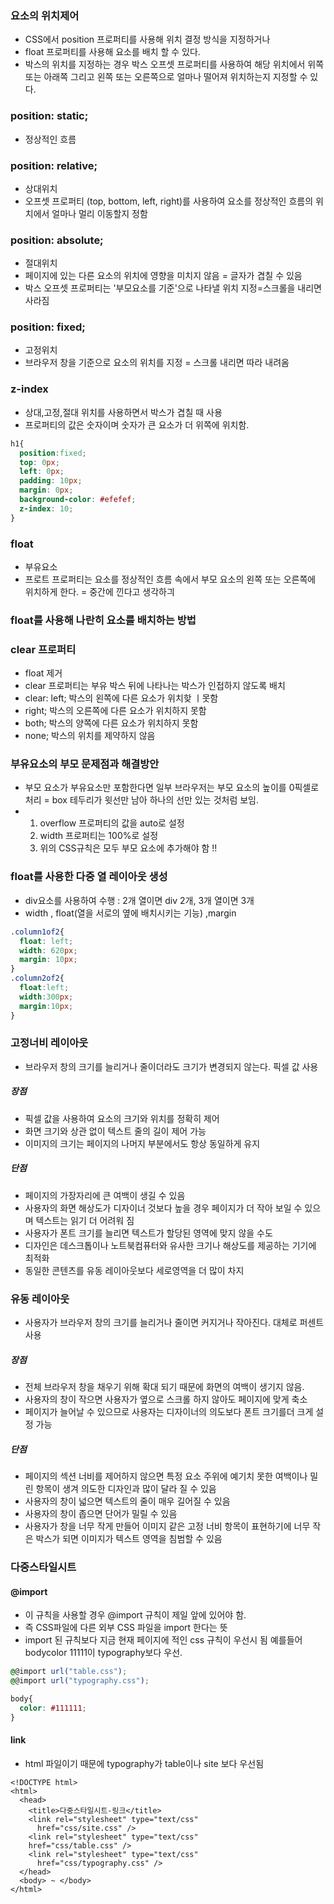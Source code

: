 ### 요소의 위치제어
- CSS에서 position 프로퍼티를 사용해 위치 결정 방식을 지정하거나
- float 프로퍼티를 사용해 요소를 배치 할 수 있다.
- 박스의 위치를 지정하는 경우 박스 오프셋 프로퍼티를 사용하여 해당 위치에서 위쪽 또는 아래쪽 그리고 왼쪽 또는 오른쪽으로 얼마나 떨어져 위치하는지 지정할 수 있다.

### position: static;
- 정상적인 흐름

### position: relative;
- 상대위치
- 오프셋 프로퍼티 (top, bottom, left, right)를 사용하여 요소를 정상적인 흐름의 위치에서 얼마나 멀리 이동할지 정함

### position: absolute;
- 절대위치
- 페이지에 있는 다른 요소의 위치에 영향을 미치지 않음 = 글자가 겹칠 수 있음
- 박스 오프셋 프로퍼티는 '부모요소를 기준'으로 나타낼 위치 지정=스크롤을 내리면 사라짐

### position: fixed;
- 고정위치
- 브라우저 창을 기준으로 요소의 위치를 지정 = 스크롤 내리면 따라 내려옴

### z-index
- 상대,고정,절대 위치를 사용하면서 박스가 겹칠 때 사용
- 프로퍼티의 값은 숫자이며 숫자가 큰 요소가 더 위쪽에 위치함.

```CSS
h1{
  position:fixed;
  top: 0px;
  left: 0px;
  padding: 10px;
  margin: 0px;
  background-color: #efefef;
  z-index: 10;
}

```

### float
- 부유요소
- 프로트 프로퍼티는 요소를 정상적인 흐름 속에서 부모 요소의 왼쪽 또는 오른쪽에 위치하게 한다. = 중간에 낀다고 생각하긔

### float를 사용해 나란히 요소를 배치하는 방법
### clear 프로퍼티
- float 제거
- clear 프로퍼티는 부유 박스 뒤에 나타나는 박스가 인접하지 않도록 배치
- clear: left; 박스의 왼쪽에 다른 요소가 위치핮 ㅣ못함
- right; 박스의 오른쪽에 다른 요소가 위치하지 못함
- both; 박스의 양쪽에 다른 요소가 위치하지 못함
- none; 박스의 위치를 제약하지 않음

### 부유요소의 부모 문제점과 해결방안
- 부모 요소가 부유요소만 포함한다면 일부 브라우저는 부모 요소의 높이를 0픽셀로 처리 = box 테두리가 윗선만 남아 하나의 선만 있는 것처럼 보임.
- 1. overflow 프로퍼티의 값을 auto로 설정
  2. width 프로퍼티는 100%로 설정
  3. 위의 CSS규칙은 모두 부모 요소에 추가해야 함 !!

### float를 사용한 다중 열 레이아웃 생성
- div요소를 사용하여 수행 : 2개 열이면 div 2개, 3개 열이면 3개
- width , float(열을 서로의 옆에 배치시키는 기능) ,margin

```CSS
.column1of2{
  float: left;
  width: 620px;
  margin: 10px;
}
.column2of2{
  float:left;
  width:300px;
  margin:10px;
}
```

### 고정너비 레이아웃
- 브라우저 창의 크기를 늘리거나 줄이더라도 크기가 변경되지 않는다. 픽셀 값 사용
##### 장점
- 픽셀 값을 사용하여 요소의 크기와 위치를 정확히 제어
- 화면 크기와 상관 없이 텍스트 줄의 길이 제어 가능
- 이미지의 크기는 페이지의 나머지 부분에서도 항상 동일하게 유지
##### 단점
- 페이지의 가장자리에 큰 여백이 생길 수 있음
- 사용자의 화면 해상도가 디자이너 것보다 높을 경우 페이지가 더 작아 보일 수 있으며 텍스트는 읽기 더 어려워 짐
- 사용자가 폰트 크기를 늘리면 텍스트가 할당된 영역에 맞지 않을 수도
- 디자인은 데스크톱이나 노트북컴퓨터와 유사한 크기나 해상도를 제공하는 기기에 최적화
- 동일한 콘텐츠를 유동 레이아웃보다 세로영역을 더 많이 차지

### 유동 레이아웃
- 사용자가 브라우저 창의 크기를 늘리거나 줄이면 커지거나 작아진다. 대체로 퍼센트 사용
##### 장점
- 전체 브라우저 창을 채우기 위해 확대 되기 때문에 화면의 여백이 생기지 않음.
- 사용자의 창이 작으면 사용자가 옆으로 스크롤 하지 않아도 페이지에 맞게 축소
- 페이지가 늘어날 수 있으므로 사용자는 디자이너의 의도보다 폰트 크기를더 크게 설정 가능
##### 단점
- 페이지의 섹션 너비를 제어하지 않으면 특정 요소 주위에 예기치 못한 여백이나 밀린 항목이 생겨 의도한 디자인과 많이 달라 질 수 있음
- 사용자의 창이 넓으면 텍스트의 줄이 매우 길어질 수 있음
- 사용자의 창이 좁으면 단어가 밀릴 수 있음
- 사용자가 창을 너무 작게 만들어 이미지 같은 고정 너비 항목이 표현하기에 너무 작은 박스가 되면 이미지가 텍스트 영역을 침범할 수 있음

### 다중스타일시트
#### @import
- 이 규칙을 사용할 경우 @import 규칙이 제일 앞에 있어야 함.
- 즉 CSS파일에 다른 외부 CSS 파일을 import 한다는 뜻
- import 된 규칙보다 지금 현재 페이지에 적인 css 규칙이 우선시 됨
예를들어 bodycolor 11111이 typography보다 우선.
```CSS
@@import url("table.css");
@@import url("typography.css");

body{
  color: #111111;
}
```

#### link
- html 파일이기 때문에 typography가 table이나 site 보다 우선됨

```
<!DOCTYPE html>
<html>
  <head>
    <title>다중스타일시트-링크</title>
    <link rel="stylesheet" type="text/css"
      href="css/site.css" />
    <link rel="stylesheet" type="text/css"
    href="css/table.css" />
    <link rel="stylesheet" type="text/css"
      href="css/typography.css" />
  </head>
  <body> ~ </body>
</html>
```
